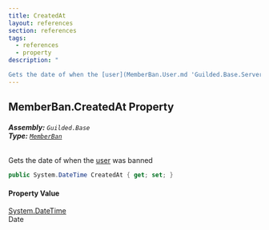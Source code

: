 ```yaml
---
title: CreatedAt
layout: references
section: references
tags:
  - references
  - property
description: "

Gets the date of when the [user](MemberBan.User.md 'Guilded.Base.Servers.MemberBan.User') was banned"
---
```


## MemberBan.CreatedAt Property
###### **Assembly:** `Guilded.Base`<br/>**Type:** [`MemberBan`](MemberBan.md 'Guilded.Base.Servers.MemberBan')

Gets the date of when the [user](MemberBan.User.md 'Guilded.Base.Servers.MemberBan.User') was banned

```csharp
public System.DateTime CreatedAt { get; set; }
```

#### Property Value
[System.DateTime](https://docs.microsoft.com/en-us/dotnet/api/System.DateTime 'System.DateTime')  
Date